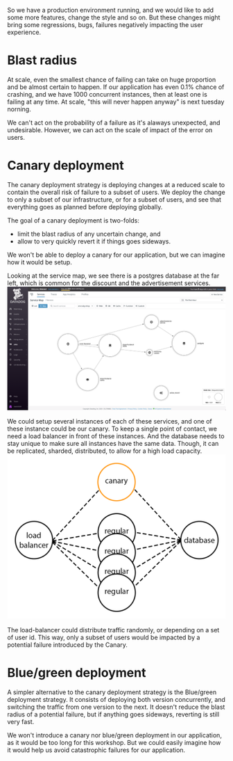 So we have a production environment running, and we would like to add some more features, change the style and so on.
But these changes might bring some regressions, bugs, failures negatively impacting the user experience.

# Blast radius

At scale, even the smallest chance of failing can take on huge proportion and be almost certain to happen.
If our application has even 0.1% chance of crashing, and we have 1000 concurrent instances, then at least one is failing at any time.
At scale, "this will never happen anyway" is next tuesday norning.

We can't act on the probability of a failure as it's alaways unexpected, and undesirable.
However, we can act on the scale of impact of the error on users.

# Canary deployment

The canary deployment strategy is deploying changes at a reduced scale to contain the overall risk of failure to a subset of users.
We deploy the change to only a subset of our infrastructure, or for a subset of users, and see that everything goes as planned before deploying globally.

The goal of a canary deployment is two-folds:
- limit the blast radius of any uncertain change, and
- allow to very quickly revert it if things goes sideways.

We won't be able to deploy a canary for our application, but we can imagine how it would be setup.

Looking at the service map, we see there is a postgres database at the far left, which is common for the discount and the advertisement services.
![](assets/service-map.png)

We could setup several instances of each of these services, and one of these instance could be our canary.
To keep a single point of contact, we need a load balancer in front of these instances.
And the database needs to stay unique to make sure all instances have the same data. Though, it can be replicated, sharded, distributed, to allow for a high load capacity.
![](assets/canary.png)

The load-balancer could distribute traffic randomly, or depending on a set of user id.
This way, only a subset of users would be impacted by a potential failure introduced by the Canary.


# Blue/green deployment

A simpler alternative to the canary deployment strategy is the Blue/green deployment strategy.
It consists of deploying both version concurrently, and switching the traffic from one version to the next.
It doesn't reduce the blast radius of a potential failure, but if anything goes sideways, reverting is still very fast.

We won't introduce a canary nor blue/green deployment in our application, as it would be too long for this workshop.
But we could easily imagine how it would help us avoid catastrophic failures for our application.

<!--

Let's deploy a new environment for the canary!

> TODO I am not sure how best to "simulate" or provide two concurrently running environment.
I was thinking of modifying the docker-compose to have several replicas all pointing to the same database, and reloading only one of the replica with the new image.
We will have the attendee imagine a load balancer, pointing to these 2 replicas, one of which is the canary.
As we will operate on the discount services, it would mean spinning a canary front-end as well, though.

> TODO It might make more sense to move this step to after we have synthetics test running, as a part of deploying a change, maybe? But it might get confusin in the story: having the canary deployment in the middle of the end-to-end testing.

---

Fun fact (which is not so fun) the canary term comes from the canaries that miners were using in Coal mines to alert of a potential inodor but toxic gas leaks. The canary would die first from ashpyxie, alerting the miners of the gas leak.

# Digging In

Going further than canary deployments, there are some more strategies we can adopt - they all adopt the same pattern as canary development.

- [Feature flags](https://featureflags.io) are a way to activate and show some features of an application only for a subset of users.
They are lightweight and fast to implement in your own code base.
This comes with some limitations, however, as they are only available from within the application.
It cannot protect from failures in the infrastructure, or from bug crashing the application, even for users without the feature flags activated.

- Blue-green deployments are like canary deployments, but switching the whole traffic from one version to the other. A canary deployment is usually preferable as are less risky.

- Rolling deployments are like canary deployments, but are performed by switching traffic progressively from one version to the next.
This practice is tangential to the idea of keeping several versions of the same software system available.

-->



